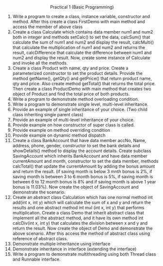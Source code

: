 <p align="center">Practical 1 (Basic Programming)</p>

1. Write a program to create a class, instance variable, constructor and method. After this create a
   class FirstDemo with main method and access the member of above class
2. Create a class Calculate which contains data member num1 and num2 both in integer and methods
   setCalc() to set the data, calcSum() that calculate the sum of num1 and num2 and display the result,
   calcMulti() that calculate the multiplication of num1 and num2 and returns the result, calcDifference
   that calculate the difference between num1 and num2 and display the result. Now, create some
   instance of Calculate and invoke all the methods.
3. Create a class Product with name, qty and price. Create a parameterized constructor to set the
   product details. Provide the method getName(), getQty() and getPrice() that return product name,
   qty and price. Also create method getTotal() that returns the total price. Then create a class
   ProductDemo with main method that creates two object of Product and find the total price of both
   products.
4. Write a program to demonstrate method overloading condition.
5. Write a program to demonstrate single level, multi-level inheritance.
6. Provide an example of single inheritance of your choice. (Two child class inheriting single parent class)
7. Provide an example of multi-level inheritance of your choice.
8. Provide example on how constructor of super class is called.
9. Provide example on method overriding condition
10. Provide example on dynamic method dispatch
11. Create a class BankAccount that have data member accNo, Name, address, phone, gender,
    constructor to set the bank details and showDetails() method to display the account details. Create
    subclass SavingAccount which inherits BankAccount and have data member currentAmount and
    month, constructor to set the data member, methods calcTotal() that update the currentAmount by
    adding the bonus amount and return the result. (if saving month is below 3 mnth bonus is 2%, if
    saving month is between 3 to 6 month bonus is 5%, if saving month is between 6 to 12 month bonus
    is 8% and if saving month is above 1 year bonus is 11.03%). Now create the object of SavingAccount
    and demonstrate the scenario.
12. Create an abstract class Calculation which has one normal method int add(int x, int y) which will
    calculate the sum of x and y and return the results and one abstract method int mul (int x, int y) that
    performs multiplication. Create a class Demo that inherit abstract class that implement all the
    abstract method, and it have its own method int calcDiv(int x, int y) that calculates the division
    between x and y and return the result. Now create the object of Demo and demonstrate the above
    scenario. After this access the method of abstract class using reference of abstract class.
13. Demonstrate multiple inheritance using interface
14. Demonstrate inheritance in interface (extending the interface)
15. Write a program to demonstrate multithreading using both Thread class and Runnable interface.